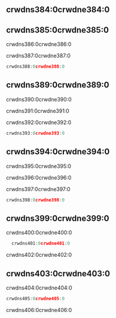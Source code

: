 ## crwdns384:0crwdne384:0

## crwdns385:0crwdne385:0

crwdns386:0crwdne386:0

crwdns387:0crwdne387:0

```go
crwdns388:0crwdne388:0
```

## crwdns389:0crwdne389:0

crwdns390:0crwdne390:0

crwdns391:0crwdne391:0

crwdns392:0crwdne392:0

```go
crwdns393:0crwdne393:0
```

## crwdns394:0crwdne394:0

crwdns395:0crwdne395:0

crwdns396:0crwdne396:0

crwdns397:0crwdne397:0

```go
crwdns398:0crwdne398:0
```

## crwdns399:0crwdne399:0

crwdns400:0crwdne400:0

```go
  crwdns401:0crwdne401:0
```

crwdns402:0crwdne402:0

## crwdns403:0crwdne403:0

crwdns404:0crwdne404:0

```go
crwdns405:0crwdne405:0
```

crwdns406:0crwdne406:0